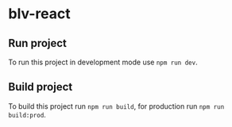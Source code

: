 # blv-react

## Run project

To run this project in development mode use `npm run dev`.

## Build project

To build this project run `npm run build`, for production run `npm run build:prod`.
